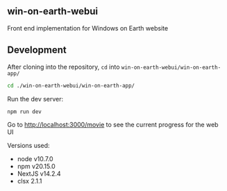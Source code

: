 ## win-on-earth-webui
Front end implementation for Windows on Earth website

## Development
After cloning into the repository, `cd` into `win-on-earth-webui/win-on-earth-app/`
```bash
cd ./win-on-earth-webui/win-on-earth-app/
```
Run the dev server:
```bash
npm run dev
```
Go to [http://localhost:3000/movie](http://localhost:3000/movies) to see the current progress for the web UI

Versions used:
- node v10.7.0
- npm v20.15.0
- NextJS v14.2.4
- clsx 2.1.1  
